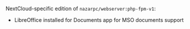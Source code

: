 NextCloud-specific edition of `nazarpc/webserver:php-fpm-v1`:
* LibreOffice installed for Documents app for MSO documents support
